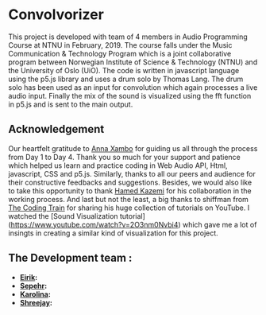 # Convolvorizer
This project is developed with team of 4 members in Audio Programming Course at NTNU in February, 2019. The course falls under 
the Music Communication & Technology Program which is a joint collaborative program between Norwegian Institute of Science & Technology
(NTNU) and the University of Oslo (UiO). The code is written in javascript language using the p5.js library and uses a drum solo by 
Thomas Lang. The drum solo has been used as an input for convolution which again processes a live audio input. Finally the mix of the sound
is visualized using the fft function in p5.js and is sent to the main output.

## Acknowledgement
Our heartfelt gratitude to [Anna Xambo](https://github.com/axambo) for guiding us all through the process from Day 1 to Day 4. Thank you 
so much for your support and patience which helped us learn and practice coding in Web Audio API, Html, javascript, CSS and p5.js. 
Similarly, thanks to all our peers and audience for their constructive feedbacks and suggestions.
Besides, we would also like to take this opportunity to thank [Hamed Kazemi](https://www.facebook.com/hamed.kazemi) for his collaboration 
in the working process. And last but not the least, a big thanks to shiffman from [The Coding Train](https://www.youtube.com/channel/UCvjgXvBlbQiydffZU7m1_aw)
for sharing his huge collection of tutorials on YouTube. I watched the [Sound Visualization tutorial] (https://www.youtube.com/watch?v=2O3nm0Nvbi4) which gave me
a lot of insingts in creating a similar kind of visualization for this project.

## The Development team :
* **[Eirik](https://www.facebook.com/eirikdahl):** 
* **[Sepehr](https://sepehrhaghighi.com):** 
* **[Karolina](https://cv2c.noblogs.org/):** 
* **[Shreejay](https://shreejayshrestha.wixsite.com/musical-portfolio):** 
